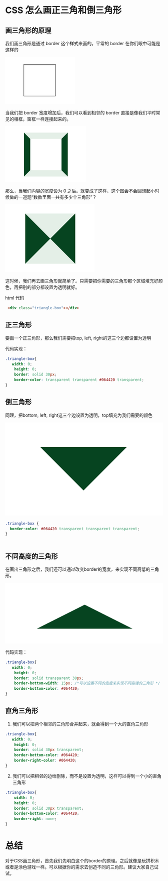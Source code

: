 # CSS 怎么画正三角和倒三角形

## 画三角形的原理

   我们画三角形是通过 border 这个样式来画的。平常的 border 在你们眼中可能是这样的

   ![slim-border](../images/triangle-slim-border.png)

   当我们把 border 宽度增加后，我们可以看到相邻的 border 直接是像我们平时常见的相框，窗框一样连接起来的。

   ![slim-border](../images/triangle-blod-border.png)

   那么，当我们内容的宽度设为 0 之后。就变成了这样，这个图会不会回想起小时候做的一道题“数数里面一共有多少个三角形”？

   ![slim-border](../images/triangle-full-border.png)
   
   这时候，我们再去画三角形就简单了。只需要把你需要的三角形那个区域填充好颜色，再把别的部分都设置为透明就好。

   html 代码
   ```html
    <div class="triangle-box"></div>
   ```

## 正三角形
要画一个正三角形，那么我们需要把top, left, right的这三个边都设置为透明

代码实现：
```css
.triangle-box{
   width: 0;
    height: 0;
    border: solid 30px;
    border-color: transparent transparent #064420 transparent;
}
```

## 倒三角形
同理，把bottom, left, right这三个边设置为透明，top填充为我们需要的颜色

   ![slim-border](../images/inverted-triangle.png)

```css
.triangle-box {
  border-color: #064420 transparent transparent transparent;
}
 
```
## 不同高度的三角形
在画出三角形之后，我们还可以通过改变border的宽度，来实现不同高低的三角形。

   ![slim-border](../images/short-triangle.png)

代码实现：
```css
.triangle-box{
   width: 0;
    height: 0;
    border: solid transparent 30px;
    border-bottom-width: 15px; /*可以设置不同的宽度来实现不同高矮的三角形 */
    border-bottom-color: #064420;
}
```

## 直角三角形
1. 我们可以把两个相邻的三角形合并起来，就会得到一个大的直角三角形

```css
.triangle-box{
   width: 0;
    height: 0;
    border: solid 30px transparent;
    border-bottom-color: #064420;
    border-right-color: #064420;
}
```
2. 我们可以把相邻的边给删除，而不是设置为透明，这样可以得到一个小的直角三角形

```css
.triangle-box{
    width: 0;
    height: 0;
    border: solid 30px transparent;
    border-bottom-color: #064420;
    border-right: none;
}
```
# 总结
对于CSS画三角形，首先我们先明白这个的border的原理。之后就像是玩拼积木或者是涂色游戏一样。可以根据你的需求去创造不同的三角形。建议大家自己试试。